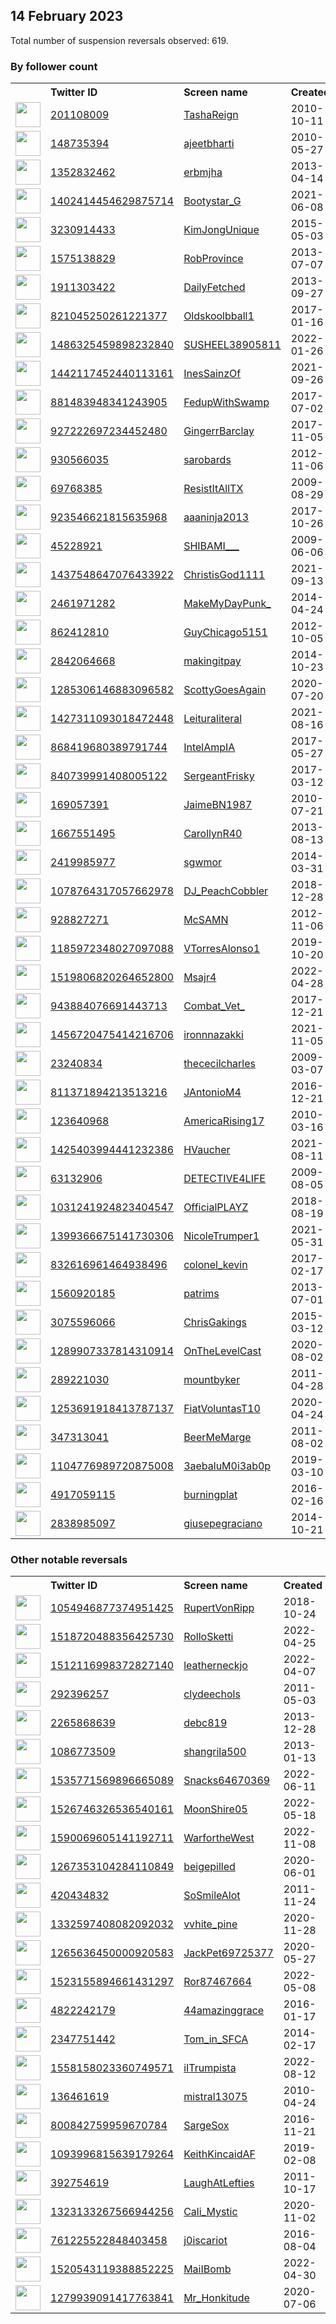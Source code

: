 
## 14 February 2023
Total number of suspension reversals observed: 619.

### By follower count
<table><tr><th></th><th align="left">Twitter ID</th><th align="left">Screen name</th>
<th align="left">Created</th><th align="left">Status</th><th align="left">Suspended</th><th align="left">Followers</th>
<tr><td><a href="https://pbs.twimg.com/profile_images/1636403747692871682/B0Lf05UF_normal.jpg"><img src="https://pbs.twimg.com/profile_images/1636403747692871682/B0Lf05UF_normal.jpg" width="40px" height="40px" align="center"/></a></td><td><a href="https://twitter.com/intent/user?user_id=201108009">201108009</a></td><td><a href="https://twitter.com/TashaReign">TashaReign</a></td><td>2010-10-11</td><td align="center"></td><td>2022-10-25</td><td>239765</td></tr>
<tr><td><a href="https://pbs.twimg.com/profile_images/1237840264686788610/ldcN_Uwb_normal.jpg"><img src="https://pbs.twimg.com/profile_images/1237840264686788610/ldcN_Uwb_normal.jpg" width="40px" height="40px" align="center"/></a></td><td><a href="https://twitter.com/intent/user?user_id=148735394">148735394</a></td><td><a href="https://twitter.com/ajeetbharti">ajeetbharti</a></td><td>2010-05-27</td><td align="center"></td><td></td><td>152736</td></tr>
<tr><td><a href="https://pbs.twimg.com/profile_images/1507285385076146183/X8XKcECI_normal.jpg"><img src="https://pbs.twimg.com/profile_images/1507285385076146183/X8XKcECI_normal.jpg" width="40px" height="40px" align="center"/></a></td><td><a href="https://twitter.com/intent/user?user_id=1352832462">1352832462</a></td><td><a href="https://twitter.com/erbmjha">erbmjha</a></td><td>2013-04-14</td><td align="center"></td><td>2022-04-25</td><td>132590</td></tr>
<tr><td><a href="https://pbs.twimg.com/profile_images/1405289170981900288/T5Fvpv21_normal.jpg"><img src="https://pbs.twimg.com/profile_images/1405289170981900288/T5Fvpv21_normal.jpg" width="40px" height="40px" align="center"/></a></td><td><a href="https://twitter.com/intent/user?user_id=1402414454629875714">1402414454629875714</a></td><td><a href="https://twitter.com/Bootystar_G">Bootystar_G</a></td><td>2021-06-08</td><td align="center"></td><td>2023-02-05</td><td>72023</td></tr>
<tr><td><a href="https://pbs.twimg.com/profile_images/1119619467019993089/ec9x9HLL_normal.jpg"><img src="https://pbs.twimg.com/profile_images/1119619467019993089/ec9x9HLL_normal.jpg" width="40px" height="40px" align="center"/></a></td><td><a href="https://twitter.com/intent/user?user_id=3230914433">3230914433</a></td><td><a href="https://twitter.com/KimJongUnique">KimJongUnique</a></td><td>2015-05-03</td><td align="center"></td><td></td><td>51028</td></tr>
<tr><td><a href="https://pbs.twimg.com/profile_images/1625498560769986561/9RS5UAAi_normal.jpg"><img src="https://pbs.twimg.com/profile_images/1625498560769986561/9RS5UAAi_normal.jpg" width="40px" height="40px" align="center"/></a></td><td><a href="https://twitter.com/intent/user?user_id=1575138829">1575138829</a></td><td><a href="https://twitter.com/RobProvince">RobProvince</a></td><td>2013-07-07</td><td align="center"></td><td></td><td>41515</td></tr>
<tr><td><a href="https://pbs.twimg.com/profile_images/1568275230203731971/5LoelIwf_normal.jpg"><img src="https://pbs.twimg.com/profile_images/1568275230203731971/5LoelIwf_normal.jpg" width="40px" height="40px" align="center"/></a></td><td><a href="https://twitter.com/intent/user?user_id=1911303422">1911303422</a></td><td><a href="https://twitter.com/DailyFetched">DailyFetched</a></td><td>2013-09-27</td><td align="center"></td><td>2023-01-27</td><td>40966</td></tr>
<tr><td><a href="https://pbs.twimg.com/profile_images/1136366700037672960/8sRy9Rze_normal.png"><img src="https://pbs.twimg.com/profile_images/1136366700037672960/8sRy9Rze_normal.png" width="40px" height="40px" align="center"/></a></td><td><a href="https://twitter.com/intent/user?user_id=821045250261221377">821045250261221377</a></td><td><a href="https://twitter.com/Oldskoolbball1">Oldskoolbball1</a></td><td>2017-01-16</td><td align="center"></td><td></td><td>34808</td></tr>
<tr><td><a href="https://pbs.twimg.com/profile_images/1625331304123498499/0Asr6nlg_normal.jpg"><img src="https://pbs.twimg.com/profile_images/1625331304123498499/0Asr6nlg_normal.jpg" width="40px" height="40px" align="center"/></a></td><td><a href="https://twitter.com/intent/user?user_id=1486325459898232840">1486325459898232840</a></td><td><a href="https://twitter.com/SUSHEEL38905811">SUSHEEL38905811</a></td><td>2022-01-26</td><td align="center"></td><td>2023-02-08</td><td>33998</td></tr>
<tr><td><a href="https://pbs.twimg.com/profile_images/1641762725868064768/I9prLGfh_normal.jpg"><img src="https://pbs.twimg.com/profile_images/1641762725868064768/I9prLGfh_normal.jpg" width="40px" height="40px" align="center"/></a></td><td><a href="https://twitter.com/intent/user?user_id=1442117452440113161">1442117452440113161</a></td><td><a href="https://twitter.com/InesSainzOf">InesSainzOf</a></td><td>2021-09-26</td><td align="center">🔒</td><td>2023-01-30</td><td>30702</td></tr>
<tr><td><a href="https://pbs.twimg.com/profile_images/949806344093216770/6oJOUP7P_normal.jpg"><img src="https://pbs.twimg.com/profile_images/949806344093216770/6oJOUP7P_normal.jpg" width="40px" height="40px" align="center"/></a></td><td><a href="https://twitter.com/intent/user?user_id=881483948341243905">881483948341243905</a></td><td><a href="https://twitter.com/FedupWithSwamp">FedupWithSwamp</a></td><td>2017-07-02</td><td align="center"></td><td></td><td>28838</td></tr>
<tr><td><a href="https://pbs.twimg.com/profile_images/1647360182253494272/wBVH5xJ3_normal.jpg"><img src="https://pbs.twimg.com/profile_images/1647360182253494272/wBVH5xJ3_normal.jpg" width="40px" height="40px" align="center"/></a></td><td><a href="https://twitter.com/intent/user?user_id=927222697234452480">927222697234452480</a></td><td><a href="https://twitter.com/GingerrBarclay">GingerrBarclay</a></td><td>2017-11-05</td><td align="center"></td><td>2022-09-15</td><td>28674</td></tr>
<tr><td><a href="https://pbs.twimg.com/profile_images/1412164793897791493/A43ALLBO_normal.jpg"><img src="https://pbs.twimg.com/profile_images/1412164793897791493/A43ALLBO_normal.jpg" width="40px" height="40px" align="center"/></a></td><td><a href="https://twitter.com/intent/user?user_id=930566035">930566035</a></td><td><a href="https://twitter.com/sarobards">sarobards</a></td><td>2012-11-06</td><td align="center"></td><td>2022-07-17</td><td>28347</td></tr>
<tr><td><a href="https://pbs.twimg.com/profile_images/1638941005129961472/0GeQ7j8Y_normal.jpg"><img src="https://pbs.twimg.com/profile_images/1638941005129961472/0GeQ7j8Y_normal.jpg" width="40px" height="40px" align="center"/></a></td><td><a href="https://twitter.com/intent/user?user_id=69768385">69768385</a></td><td><a href="https://twitter.com/ResistItAllTX">ResistItAllTX</a></td><td>2009-08-29</td><td align="center"></td><td>2022-07-16</td><td>23274</td></tr>
<tr><td><a href="https://pbs.twimg.com/profile_images/1610229901852049411/Ld22SgIw_normal.jpg"><img src="https://pbs.twimg.com/profile_images/1610229901852049411/Ld22SgIw_normal.jpg" width="40px" height="40px" align="center"/></a></td><td><a href="https://twitter.com/intent/user?user_id=923546621815635968">923546621815635968</a></td><td><a href="https://twitter.com/aaaninja2013">aaaninja2013</a></td><td>2017-10-26</td><td align="center">🚫</td><td>2023-02-07</td><td>22377</td></tr>
<tr><td><a href="https://pbs.twimg.com/profile_images/1523899965621391360/aZM7ufJM_normal.jpg"><img src="https://pbs.twimg.com/profile_images/1523899965621391360/aZM7ufJM_normal.jpg" width="40px" height="40px" align="center"/></a></td><td><a href="https://twitter.com/intent/user?user_id=45228921">45228921</a></td><td><a href="https://twitter.com/SHIBAMI___">SHIBAMI___</a></td><td>2009-06-06</td><td align="center"></td><td>2022-07-22</td><td>20565</td></tr>
<tr><td><a href="https://pbs.twimg.com/profile_images/1631725975464550432/-OcD0n1Y_normal.jpg"><img src="https://pbs.twimg.com/profile_images/1631725975464550432/-OcD0n1Y_normal.jpg" width="40px" height="40px" align="center"/></a></td><td><a href="https://twitter.com/intent/user?user_id=1437548647076433922">1437548647076433922</a></td><td><a href="https://twitter.com/ChristisGod1111">ChristisGod1111</a></td><td>2021-09-13</td><td align="center">🚫</td><td>2022-07-16</td><td>17395</td></tr>
<tr><td><a href="https://pbs.twimg.com/profile_images/1505460571222822912/zIxjwJbQ_normal.jpg"><img src="https://pbs.twimg.com/profile_images/1505460571222822912/zIxjwJbQ_normal.jpg" width="40px" height="40px" align="center"/></a></td><td><a href="https://twitter.com/intent/user?user_id=2461971282">2461971282</a></td><td><a href="https://twitter.com/MakeMyDayPunk_">MakeMyDayPunk_</a></td><td>2014-04-24</td><td align="center"></td><td>2022-04-24</td><td>16591</td></tr>
<tr><td><a href="https://pbs.twimg.com/profile_images/1349189247312539648/x-Hf3pS-_normal.jpg"><img src="https://pbs.twimg.com/profile_images/1349189247312539648/x-Hf3pS-_normal.jpg" width="40px" height="40px" align="center"/></a></td><td><a href="https://twitter.com/intent/user?user_id=862412810">862412810</a></td><td><a href="https://twitter.com/GuyChicago5151">GuyChicago5151</a></td><td>2012-10-05</td><td align="center"></td><td>2022-07-17</td><td>12416</td></tr>
<tr><td><a href="https://pbs.twimg.com/profile_images/1625636475432730626/eNpD8-82_normal.jpg"><img src="https://pbs.twimg.com/profile_images/1625636475432730626/eNpD8-82_normal.jpg" width="40px" height="40px" align="center"/></a></td><td><a href="https://twitter.com/intent/user?user_id=2842064668">2842064668</a></td><td><a href="https://twitter.com/makingitpay">makingitpay</a></td><td>2014-10-23</td><td align="center">🔒</td><td></td><td>11768</td></tr>
<tr><td><a href="https://pbs.twimg.com/profile_images/1649514041931333634/K2YbMXeB_normal.jpg"><img src="https://pbs.twimg.com/profile_images/1649514041931333634/K2YbMXeB_normal.jpg" width="40px" height="40px" align="center"/></a></td><td><a href="https://twitter.com/intent/user?user_id=1285306146883096582">1285306146883096582</a></td><td><a href="https://twitter.com/ScottyGoesAgain">ScottyGoesAgain</a></td><td>2020-07-20</td><td align="center"></td><td></td><td>11268</td></tr>
<tr><td><a href="https://pbs.twimg.com/profile_images/1471889144687345679/VwscxMo4_normal.jpg"><img src="https://pbs.twimg.com/profile_images/1471889144687345679/VwscxMo4_normal.jpg" width="40px" height="40px" align="center"/></a></td><td><a href="https://twitter.com/intent/user?user_id=1427311093018472448">1427311093018472448</a></td><td><a href="https://twitter.com/Leituraliteral">Leituraliteral</a></td><td>2021-08-16</td><td align="center"></td><td>2022-09-07</td><td>11129</td></tr>
<tr><td><a href="https://pbs.twimg.com/profile_images/1650339878536724480/8E5iiium_normal.jpg"><img src="https://pbs.twimg.com/profile_images/1650339878536724480/8E5iiium_normal.jpg" width="40px" height="40px" align="center"/></a></td><td><a href="https://twitter.com/intent/user?user_id=868419680389791744">868419680389791744</a></td><td><a href="https://twitter.com/IntelAmpIA">IntelAmpIA</a></td><td>2017-05-27</td><td align="center"></td><td></td><td>10896</td></tr>
<tr><td><a href="https://pbs.twimg.com/profile_images/1093341268862746625/eIvJ9xW1_normal.jpg"><img src="https://pbs.twimg.com/profile_images/1093341268862746625/eIvJ9xW1_normal.jpg" width="40px" height="40px" align="center"/></a></td><td><a href="https://twitter.com/intent/user?user_id=840739991408005122">840739991408005122</a></td><td><a href="https://twitter.com/SergeantFrisky">SergeantFrisky</a></td><td>2017-03-12</td><td align="center">👋</td><td></td><td>9890</td></tr>
<tr><td><a href="https://pbs.twimg.com/profile_images/1103760804908879877/61fcuPXy_normal.jpg"><img src="https://pbs.twimg.com/profile_images/1103760804908879877/61fcuPXy_normal.jpg" width="40px" height="40px" align="center"/></a></td><td><a href="https://twitter.com/intent/user?user_id=169057391">169057391</a></td><td><a href="https://twitter.com/JaimeBN1987">JaimeBN1987</a></td><td>2010-07-21</td><td align="center"></td><td>2022-05-15</td><td>9694</td></tr>
<tr><td><a href="https://pbs.twimg.com/profile_images/1001940335793180679/rwBd2Zhc_normal.jpg"><img src="https://pbs.twimg.com/profile_images/1001940335793180679/rwBd2Zhc_normal.jpg" width="40px" height="40px" align="center"/></a></td><td><a href="https://twitter.com/intent/user?user_id=1667551495">1667551495</a></td><td><a href="https://twitter.com/CarollynR40">CarollynR40</a></td><td>2013-08-13</td><td align="center"></td><td>2023-01-25</td><td>9422</td></tr>
<tr><td><a href="https://pbs.twimg.com/profile_images/1644694745032306688/OoGT2ffx_normal.jpg"><img src="https://pbs.twimg.com/profile_images/1644694745032306688/OoGT2ffx_normal.jpg" width="40px" height="40px" align="center"/></a></td><td><a href="https://twitter.com/intent/user?user_id=2419985977">2419985977</a></td><td><a href="https://twitter.com/sgwmor">sgwmor</a></td><td>2014-03-31</td><td align="center"></td><td>2022-12-22</td><td>9381</td></tr>
<tr><td><a href="https://pbs.twimg.com/profile_images/1509951861784289282/Ee37NEtw_normal.jpg"><img src="https://pbs.twimg.com/profile_images/1509951861784289282/Ee37NEtw_normal.jpg" width="40px" height="40px" align="center"/></a></td><td><a href="https://twitter.com/intent/user?user_id=1078764317057662978">1078764317057662978</a></td><td><a href="https://twitter.com/DJ_PeachCobbler">DJ_PeachCobbler</a></td><td>2018-12-28</td><td align="center">🚫</td><td>2022-09-30</td><td>8770</td></tr>
<tr><td><a href="https://pbs.twimg.com/profile_images/1079379136349491200/IjP7rHL2_normal.jpg"><img src="https://pbs.twimg.com/profile_images/1079379136349491200/IjP7rHL2_normal.jpg" width="40px" height="40px" align="center"/></a></td><td><a href="https://twitter.com/intent/user?user_id=928827271">928827271</a></td><td><a href="https://twitter.com/McSAMN">McSAMN</a></td><td>2012-11-06</td><td align="center"></td><td></td><td>8332</td></tr>
<tr><td><a href="https://pbs.twimg.com/profile_images/1317231262831157248/nIZfVeCQ_normal.jpg"><img src="https://pbs.twimg.com/profile_images/1317231262831157248/nIZfVeCQ_normal.jpg" width="40px" height="40px" align="center"/></a></td><td><a href="https://twitter.com/intent/user?user_id=1185972348027097088">1185972348027097088</a></td><td><a href="https://twitter.com/VTorresAlonso1">VTorresAlonso1</a></td><td>2019-10-20</td><td align="center"></td><td>2022-05-03</td><td>8227</td></tr>
<tr><td><a href="https://pbs.twimg.com/profile_images/1625963308900548613/fjKcBPjx_normal.jpg"><img src="https://pbs.twimg.com/profile_images/1625963308900548613/fjKcBPjx_normal.jpg" width="40px" height="40px" align="center"/></a></td><td><a href="https://twitter.com/intent/user?user_id=1519806820264652800">1519806820264652800</a></td><td><a href="https://twitter.com/Msajr4">Msajr4</a></td><td>2022-04-28</td><td align="center"></td><td>2022-08-03</td><td>8009</td></tr>
<tr><td><a href="https://pbs.twimg.com/profile_images/1275174456760164358/Ea6GEsC6_normal.jpg"><img src="https://pbs.twimg.com/profile_images/1275174456760164358/Ea6GEsC6_normal.jpg" width="40px" height="40px" align="center"/></a></td><td><a href="https://twitter.com/intent/user?user_id=943884076691443713">943884076691443713</a></td><td><a href="https://twitter.com/Combat_Vet_">Combat_Vet_</a></td><td>2017-12-21</td><td align="center"></td><td></td><td>7848</td></tr>
<tr><td><a href="https://pbs.twimg.com/profile_images/1648115333629362176/b9bO_uZn_normal.png"><img src="https://pbs.twimg.com/profile_images/1648115333629362176/b9bO_uZn_normal.png" width="40px" height="40px" align="center"/></a></td><td><a href="https://twitter.com/intent/user?user_id=1456720475414216706">1456720475414216706</a></td><td><a href="https://twitter.com/ironnnazakki">ironnnazakki</a></td><td>2021-11-05</td><td align="center"></td><td>2022-08-29</td><td>7027</td></tr>
<tr><td><a href="https://pbs.twimg.com/profile_images/1467927945301868558/kR5nSqI5_normal.jpg"><img src="https://pbs.twimg.com/profile_images/1467927945301868558/kR5nSqI5_normal.jpg" width="40px" height="40px" align="center"/></a></td><td><a href="https://twitter.com/intent/user?user_id=23240834">23240834</a></td><td><a href="https://twitter.com/thececilcharles">thececilcharles</a></td><td>2009-03-07</td><td align="center"></td><td>2022-07-17</td><td>6911</td></tr>
<tr><td><a href="https://pbs.twimg.com/profile_images/829163614867177472/gL519f-G_normal.jpg"><img src="https://pbs.twimg.com/profile_images/829163614867177472/gL519f-G_normal.jpg" width="40px" height="40px" align="center"/></a></td><td><a href="https://twitter.com/intent/user?user_id=811371894213513216">811371894213513216</a></td><td><a href="https://twitter.com/JAntonioM4">JAntonioM4</a></td><td>2016-12-21</td><td align="center"></td><td></td><td>6752</td></tr>
<tr><td><a href="https://pbs.twimg.com/profile_images/1104504562218606592/OEI_hdq0_normal.png"><img src="https://pbs.twimg.com/profile_images/1104504562218606592/OEI_hdq0_normal.png" width="40px" height="40px" align="center"/></a></td><td><a href="https://twitter.com/intent/user?user_id=123640968">123640968</a></td><td><a href="https://twitter.com/AmericaRising17">AmericaRising17</a></td><td>2010-03-16</td><td align="center"></td><td>2022-07-17</td><td>6733</td></tr>
<tr><td><a href="https://pbs.twimg.com/profile_images/1595102007328739342/ci1gzIJA_normal.png"><img src="https://pbs.twimg.com/profile_images/1595102007328739342/ci1gzIJA_normal.png" width="40px" height="40px" align="center"/></a></td><td><a href="https://twitter.com/intent/user?user_id=1425403994441232386">1425403994441232386</a></td><td><a href="https://twitter.com/HVaucher">HVaucher</a></td><td>2021-08-11</td><td align="center"></td><td>2023-01-24</td><td>6678</td></tr>
<tr><td><a href="https://pbs.twimg.com/profile_images/1193534320805400576/R7PSZ28d_normal.jpg"><img src="https://pbs.twimg.com/profile_images/1193534320805400576/R7PSZ28d_normal.jpg" width="40px" height="40px" align="center"/></a></td><td><a href="https://twitter.com/intent/user?user_id=63132906">63132906</a></td><td><a href="https://twitter.com/DETECTIVE4LIFE">DETECTIVE4LIFE</a></td><td>2009-08-05</td><td align="center"></td><td></td><td>6642</td></tr>
<tr><td><a href="https://pbs.twimg.com/profile_images/1282192727464124421/n6ffWIR9_normal.jpg"><img src="https://pbs.twimg.com/profile_images/1282192727464124421/n6ffWIR9_normal.jpg" width="40px" height="40px" align="center"/></a></td><td><a href="https://twitter.com/intent/user?user_id=1031241924823404547">1031241924823404547</a></td><td><a href="https://twitter.com/OfficialPLAYZ">OfficialPLAYZ</a></td><td>2018-08-19</td><td align="center"></td><td></td><td>6561</td></tr>
<tr><td><a href="https://pbs.twimg.com/profile_images/1484596632666755075/ClN5_bBz_normal.jpg"><img src="https://pbs.twimg.com/profile_images/1484596632666755075/ClN5_bBz_normal.jpg" width="40px" height="40px" align="center"/></a></td><td><a href="https://twitter.com/intent/user?user_id=1399366675141730306">1399366675141730306</a></td><td><a href="https://twitter.com/NicoleTrumper1">NicoleTrumper1</a></td><td>2021-05-31</td><td align="center"></td><td>2022-05-26</td><td>6284</td></tr>
<tr><td><a href="https://pbs.twimg.com/profile_images/867989390936559617/99DJl7OV_normal.jpg"><img src="https://pbs.twimg.com/profile_images/867989390936559617/99DJl7OV_normal.jpg" width="40px" height="40px" align="center"/></a></td><td><a href="https://twitter.com/intent/user?user_id=832616961464938496">832616961464938496</a></td><td><a href="https://twitter.com/colonel_kevin">colonel_kevin</a></td><td>2017-02-17</td><td align="center"></td><td></td><td>6222</td></tr>
<tr><td><a href="https://pbs.twimg.com/profile_images/1632745298287120393/puiFSu5o_normal.jpg"><img src="https://pbs.twimg.com/profile_images/1632745298287120393/puiFSu5o_normal.jpg" width="40px" height="40px" align="center"/></a></td><td><a href="https://twitter.com/intent/user?user_id=1560920185">1560920185</a></td><td><a href="https://twitter.com/patrims">patrims</a></td><td>2013-07-01</td><td align="center"></td><td></td><td>6208</td></tr>
<tr><td><a href="https://pbs.twimg.com/profile_images/959594987808788481/J3aqE8XU_normal.jpg"><img src="https://pbs.twimg.com/profile_images/959594987808788481/J3aqE8XU_normal.jpg" width="40px" height="40px" align="center"/></a></td><td><a href="https://twitter.com/intent/user?user_id=3075596066">3075596066</a></td><td><a href="https://twitter.com/ChrisGakings">ChrisGakings</a></td><td>2015-03-12</td><td align="center"></td><td></td><td>6009</td></tr>
<tr><td><a href="https://pbs.twimg.com/profile_images/1653418936325779458/c8mJskFd_normal.jpg"><img src="https://pbs.twimg.com/profile_images/1653418936325779458/c8mJskFd_normal.jpg" width="40px" height="40px" align="center"/></a></td><td><a href="https://twitter.com/intent/user?user_id=1289907337814310914">1289907337814310914</a></td><td><a href="https://twitter.com/OnTheLevelCast">OnTheLevelCast</a></td><td>2020-08-02</td><td align="center"></td><td>2022-07-17</td><td>6006</td></tr>
<tr><td><a href="https://pbs.twimg.com/profile_images/1471545522779418624/dOx9glSH_normal.jpg"><img src="https://pbs.twimg.com/profile_images/1471545522779418624/dOx9glSH_normal.jpg" width="40px" height="40px" align="center"/></a></td><td><a href="https://twitter.com/intent/user?user_id=289221030">289221030</a></td><td><a href="https://twitter.com/mountbyker">mountbyker</a></td><td>2011-04-28</td><td align="center"></td><td>2022-10-15</td><td>5454</td></tr>
<tr><td><a href="https://pbs.twimg.com/profile_images/1446036397643677696/PCctc5HS_normal.jpg"><img src="https://pbs.twimg.com/profile_images/1446036397643677696/PCctc5HS_normal.jpg" width="40px" height="40px" align="center"/></a></td><td><a href="https://twitter.com/intent/user?user_id=1253691918413787137">1253691918413787137</a></td><td><a href="https://twitter.com/FiatVoluntasT10">FiatVoluntasT10</a></td><td>2020-04-24</td><td align="center"></td><td>2022-05-03</td><td>5439</td></tr>
<tr><td><a href="https://pbs.twimg.com/profile_images/1656050149154598912/uvbAQ3wQ_normal.jpg"><img src="https://pbs.twimg.com/profile_images/1656050149154598912/uvbAQ3wQ_normal.jpg" width="40px" height="40px" align="center"/></a></td><td><a href="https://twitter.com/intent/user?user_id=347313041">347313041</a></td><td><a href="https://twitter.com/BeerMeMarge">BeerMeMarge</a></td><td>2011-08-02</td><td align="center"></td><td></td><td>5280</td></tr>
<tr><td><a href="https://pbs.twimg.com/profile_images/1649013152653221888/xWvuRc2q_normal.jpg"><img src="https://pbs.twimg.com/profile_images/1649013152653221888/xWvuRc2q_normal.jpg" width="40px" height="40px" align="center"/></a></td><td><a href="https://twitter.com/intent/user?user_id=1104776989720875008">1104776989720875008</a></td><td><a href="https://twitter.com/3aebaluM0i3ab0p">3aebaluM0i3ab0p</a></td><td>2019-03-10</td><td align="center"></td><td>2022-09-23</td><td>5120</td></tr>
<tr><td><a href="https://pbs.twimg.com/profile_images/761544025216286720/dmyCKjPc_normal.jpg"><img src="https://pbs.twimg.com/profile_images/761544025216286720/dmyCKjPc_normal.jpg" width="40px" height="40px" align="center"/></a></td><td><a href="https://twitter.com/intent/user?user_id=4917059115">4917059115</a></td><td><a href="https://twitter.com/burningplat">burningplat</a></td><td>2016-02-16</td><td align="center">🚫</td><td>2022-07-17</td><td>5083</td></tr>
<tr><td><a href="https://pbs.twimg.com/profile_images/1498118342372204545/02k4qCtg_normal.jpg"><img src="https://pbs.twimg.com/profile_images/1498118342372204545/02k4qCtg_normal.jpg" width="40px" height="40px" align="center"/></a></td><td><a href="https://twitter.com/intent/user?user_id=2838985097">2838985097</a></td><td><a href="https://twitter.com/giusepegraciano">giusepegraciano</a></td><td>2014-10-21</td><td align="center"></td><td>2022-05-09</td><td>5062</td></tr>
</table>

### Other notable reversals
<table><tr><th></th><th align="left">Twitter ID</th><th align="left">Screen name</th>
<th align="left">Created</th><th align="left">Status</th><th align="left">Suspended</th><th align="left">Followers</th>
<tr><td><a href="https://pbs.twimg.com/profile_images/1501379229530873860/8ux49Dc2_normal.jpg"><img src="https://pbs.twimg.com/profile_images/1501379229530873860/8ux49Dc2_normal.jpg" width="40px" height="40px" align="center"/></a></td><td><a href="https://twitter.com/intent/user?user_id=1054946877374951425">1054946877374951425</a></td><td><a href="https://twitter.com/RupertVonRipp">RupertVonRipp</a></td><td>2018-10-24</td><td align="center"></td><td>2022-03-31</td><td>1993</td></tr>
<tr><td><a href="https://pbs.twimg.com/profile_images/1645177607225483264/Oy5-Rzam_normal.jpg"><img src="https://pbs.twimg.com/profile_images/1645177607225483264/Oy5-Rzam_normal.jpg" width="40px" height="40px" align="center"/></a></td><td><a href="https://twitter.com/intent/user?user_id=1518720488356425730">1518720488356425730</a></td><td><a href="https://twitter.com/RolloSketti">RolloSketti</a></td><td>2022-04-25</td><td align="center"></td><td>2022-09-28</td><td>998</td></tr>
<tr><td><a href="https://pbs.twimg.com/profile_images/1517710695479091205/gSwFivBC_normal.jpg"><img src="https://pbs.twimg.com/profile_images/1517710695479091205/gSwFivBC_normal.jpg" width="40px" height="40px" align="center"/></a></td><td><a href="https://twitter.com/intent/user?user_id=1512116998372827140">1512116998372827140</a></td><td><a href="https://twitter.com/leatherneckjo">leatherneckjo</a></td><td>2022-04-07</td><td align="center"></td><td>2022-12-16</td><td>1931</td></tr>
<tr><td><a href="https://abs.twimg.com/sticky/default_profile_images/default_profile_normal.png"><img src="https://abs.twimg.com/sticky/default_profile_images/default_profile_normal.png" width="40px" height="40px" align="center"/></a></td><td><a href="https://twitter.com/intent/user?user_id=292396257">292396257</a></td><td><a href="https://twitter.com/clydeechols">clydeechols</a></td><td>2011-05-03</td><td align="center"></td><td>2023-02-03</td><td>547</td></tr>
<tr><td><a href="https://pbs.twimg.com/profile_images/1654178346572316673/fzqGaf8k_normal.jpg"><img src="https://pbs.twimg.com/profile_images/1654178346572316673/fzqGaf8k_normal.jpg" width="40px" height="40px" align="center"/></a></td><td><a href="https://twitter.com/intent/user?user_id=2265868639">2265868639</a></td><td><a href="https://twitter.com/debc819">debc819</a></td><td>2013-12-28</td><td align="center"></td><td>2022-12-07</td><td>567</td></tr>
<tr><td><a href="https://pbs.twimg.com/profile_images/1270580121246879744/EukZK8RH_normal.jpg"><img src="https://pbs.twimg.com/profile_images/1270580121246879744/EukZK8RH_normal.jpg" width="40px" height="40px" align="center"/></a></td><td><a href="https://twitter.com/intent/user?user_id=1086773509">1086773509</a></td><td><a href="https://twitter.com/shangrila500">shangrila500</a></td><td>2013-01-13</td><td align="center"></td><td>2022-10-19</td><td>221</td></tr>
<tr><td><a href="https://pbs.twimg.com/profile_images/1631032817936371712/9FtpcYV1_normal.jpg"><img src="https://pbs.twimg.com/profile_images/1631032817936371712/9FtpcYV1_normal.jpg" width="40px" height="40px" align="center"/></a></td><td><a href="https://twitter.com/intent/user?user_id=1535771569896665089">1535771569896665089</a></td><td><a href="https://twitter.com/Snacks64670369">Snacks64670369</a></td><td>2022-06-11</td><td align="center"></td><td>2022-09-10</td><td>839</td></tr>
<tr><td><a href="https://pbs.twimg.com/profile_images/1654312629450539011/LTtNMN9J_normal.jpg"><img src="https://pbs.twimg.com/profile_images/1654312629450539011/LTtNMN9J_normal.jpg" width="40px" height="40px" align="center"/></a></td><td><a href="https://twitter.com/intent/user?user_id=1526746326536540161">1526746326536540161</a></td><td><a href="https://twitter.com/MoonShire05">MoonShire05</a></td><td>2022-05-18</td><td align="center"></td><td>2023-01-16</td><td>1015</td></tr>
<tr><td><a href="https://pbs.twimg.com/profile_images/1655312757628059652/PiqUoqeY_normal.jpg"><img src="https://pbs.twimg.com/profile_images/1655312757628059652/PiqUoqeY_normal.jpg" width="40px" height="40px" align="center"/></a></td><td><a href="https://twitter.com/intent/user?user_id=1590069605141192711">1590069605141192711</a></td><td><a href="https://twitter.com/WarfortheWest">WarfortheWest</a></td><td>2022-11-08</td><td align="center"></td><td>2023-01-18</td><td>588</td></tr>
<tr><td><a href="https://pbs.twimg.com/profile_images/1631378475998126098/4tfLrWDF_normal.jpg"><img src="https://pbs.twimg.com/profile_images/1631378475998126098/4tfLrWDF_normal.jpg" width="40px" height="40px" align="center"/></a></td><td><a href="https://twitter.com/intent/user?user_id=1267353104284110849">1267353104284110849</a></td><td><a href="https://twitter.com/beigepilled">beigepilled</a></td><td>2020-06-01</td><td align="center"></td><td>2022-09-24</td><td>3344</td></tr>
<tr><td><a href="https://pbs.twimg.com/profile_images/1631364068022837248/yXYr510n_normal.jpg"><img src="https://pbs.twimg.com/profile_images/1631364068022837248/yXYr510n_normal.jpg" width="40px" height="40px" align="center"/></a></td><td><a href="https://twitter.com/intent/user?user_id=420434832">420434832</a></td><td><a href="https://twitter.com/SoSmileAlot">SoSmileAlot</a></td><td>2011-11-24</td><td align="center"></td><td>2023-01-12</td><td>820</td></tr>
<tr><td><a href="https://pbs.twimg.com/profile_images/1535807413307199488/BliAyVH-_normal.jpg"><img src="https://pbs.twimg.com/profile_images/1535807413307199488/BliAyVH-_normal.jpg" width="40px" height="40px" align="center"/></a></td><td><a href="https://twitter.com/intent/user?user_id=1332597408082092032">1332597408082092032</a></td><td><a href="https://twitter.com/vvhite_pine">vvhite_pine</a></td><td>2020-11-28</td><td align="center">👋</td><td>2022-07-22</td><td>373</td></tr>
<tr><td><a href="https://pbs.twimg.com/profile_images/1504114730788700161/2bqPQFcm_normal.jpg"><img src="https://pbs.twimg.com/profile_images/1504114730788700161/2bqPQFcm_normal.jpg" width="40px" height="40px" align="center"/></a></td><td><a href="https://twitter.com/intent/user?user_id=1265636450000920583">1265636450000920583</a></td><td><a href="https://twitter.com/JackPet69725377">JackPet69725377</a></td><td>2020-05-27</td><td align="center"></td><td>2022-11-10</td><td>3043</td></tr>
<tr><td><a href="https://pbs.twimg.com/profile_images/1587314699976179712/fPOxZjG4_normal.jpg"><img src="https://pbs.twimg.com/profile_images/1587314699976179712/fPOxZjG4_normal.jpg" width="40px" height="40px" align="center"/></a></td><td><a href="https://twitter.com/intent/user?user_id=1523155894661431297">1523155894661431297</a></td><td><a href="https://twitter.com/Ror87467664">Ror87467664</a></td><td>2022-05-08</td><td align="center"></td><td>2022-11-06</td><td>62</td></tr>
<tr><td><a href="https://pbs.twimg.com/profile_images/1503602689791438849/cHt2AllN_normal.jpg"><img src="https://pbs.twimg.com/profile_images/1503602689791438849/cHt2AllN_normal.jpg" width="40px" height="40px" align="center"/></a></td><td><a href="https://twitter.com/intent/user?user_id=4822242179">4822242179</a></td><td><a href="https://twitter.com/44amazinggrace">44amazinggrace</a></td><td>2016-01-17</td><td align="center"></td><td>2022-07-31</td><td>1044</td></tr>
<tr><td><a href="https://pbs.twimg.com/profile_images/1252647980160569344/H_tTDNeU_normal.jpg"><img src="https://pbs.twimg.com/profile_images/1252647980160569344/H_tTDNeU_normal.jpg" width="40px" height="40px" align="center"/></a></td><td><a href="https://twitter.com/intent/user?user_id=2347751442">2347751442</a></td><td><a href="https://twitter.com/Tom_in_SFCA">Tom_in_SFCA</a></td><td>2014-02-17</td><td align="center"></td><td>2022-09-06</td><td>779</td></tr>
<tr><td><a href="https://pbs.twimg.com/profile_images/1558870844092317698/jWb-JX4z_normal.jpg"><img src="https://pbs.twimg.com/profile_images/1558870844092317698/jWb-JX4z_normal.jpg" width="40px" height="40px" align="center"/></a></td><td><a href="https://twitter.com/intent/user?user_id=1558158023360749571">1558158023360749571</a></td><td><a href="https://twitter.com/iITrumpista">iITrumpista</a></td><td>2022-08-12</td><td align="center"></td><td>2023-02-10</td><td>383</td></tr>
<tr><td><a href="https://abs.twimg.com/sticky/default_profile_images/default_profile_normal.png"><img src="https://abs.twimg.com/sticky/default_profile_images/default_profile_normal.png" width="40px" height="40px" align="center"/></a></td><td><a href="https://twitter.com/intent/user?user_id=136461619">136461619</a></td><td><a href="https://twitter.com/mistral13075">mistral13075</a></td><td>2010-04-24</td><td align="center">👋</td><td>2022-12-10</td><td>240</td></tr>
<tr><td><a href="https://pbs.twimg.com/profile_images/1314620430569943042/9OY-sVbm_normal.jpg"><img src="https://pbs.twimg.com/profile_images/1314620430569943042/9OY-sVbm_normal.jpg" width="40px" height="40px" align="center"/></a></td><td><a href="https://twitter.com/intent/user?user_id=800842759959670784">800842759959670784</a></td><td><a href="https://twitter.com/SargeSox">SargeSox</a></td><td>2016-11-21</td><td align="center">🔒</td><td>2022-12-07</td><td>93</td></tr>
<tr><td><a href="https://pbs.twimg.com/profile_images/1502372844902105090/gPscX-ua_normal.jpg"><img src="https://pbs.twimg.com/profile_images/1502372844902105090/gPscX-ua_normal.jpg" width="40px" height="40px" align="center"/></a></td><td><a href="https://twitter.com/intent/user?user_id=1093996815639179264">1093996815639179264</a></td><td><a href="https://twitter.com/KeithKincaidAF">KeithKincaidAF</a></td><td>2019-02-08</td><td align="center"></td><td>2022-06-17</td><td>71</td></tr>
<tr><td><a href="https://pbs.twimg.com/profile_images/745985702488317956/sb1tSGny_normal.jpg"><img src="https://pbs.twimg.com/profile_images/745985702488317956/sb1tSGny_normal.jpg" width="40px" height="40px" align="center"/></a></td><td><a href="https://twitter.com/intent/user?user_id=392754619">392754619</a></td><td><a href="https://twitter.com/LaughAtLefties">LaughAtLefties</a></td><td>2011-10-17</td><td align="center"></td><td>2022-10-28</td><td>3435</td></tr>
<tr><td><a href="https://pbs.twimg.com/profile_images/1653079249228820481/SN5P4vGg_normal.jpg"><img src="https://pbs.twimg.com/profile_images/1653079249228820481/SN5P4vGg_normal.jpg" width="40px" height="40px" align="center"/></a></td><td><a href="https://twitter.com/intent/user?user_id=1323133267566944256">1323133267566944256</a></td><td><a href="https://twitter.com/Cali_Mystic">Cali_Mystic</a></td><td>2020-11-02</td><td align="center"></td><td>2022-08-16</td><td>758</td></tr>
<tr><td><a href="https://pbs.twimg.com/profile_images/1498823584529240067/1ENBplNZ_normal.jpg"><img src="https://pbs.twimg.com/profile_images/1498823584529240067/1ENBplNZ_normal.jpg" width="40px" height="40px" align="center"/></a></td><td><a href="https://twitter.com/intent/user?user_id=761225522848403458">761225522848403458</a></td><td><a href="https://twitter.com/j0iscariot">j0iscariot</a></td><td>2016-08-04</td><td align="center"></td><td>2022-08-23</td><td>61</td></tr>
<tr><td><a href="https://pbs.twimg.com/profile_images/1576343371517394946/L5r7IOBh_normal.jpg"><img src="https://pbs.twimg.com/profile_images/1576343371517394946/L5r7IOBh_normal.jpg" width="40px" height="40px" align="center"/></a></td><td><a href="https://twitter.com/intent/user?user_id=1520543119388852225">1520543119388852225</a></td><td><a href="https://twitter.com/MaiIBomb">MaiIBomb</a></td><td>2022-04-30</td><td align="center"></td><td>2022-10-25</td><td>24</td></tr>
<tr><td><a href="https://pbs.twimg.com/profile_images/1497754346041139201/aUlJoTt6_normal.jpg"><img src="https://pbs.twimg.com/profile_images/1497754346041139201/aUlJoTt6_normal.jpg" width="40px" height="40px" align="center"/></a></td><td><a href="https://twitter.com/intent/user?user_id=1279939091417763841">1279939091417763841</a></td><td><a href="https://twitter.com/Mr_Honkitude">Mr_Honkitude</a></td><td>2020-07-06</td><td align="center"></td><td>2022-07-13</td><td>1712</td></tr>
</table>

